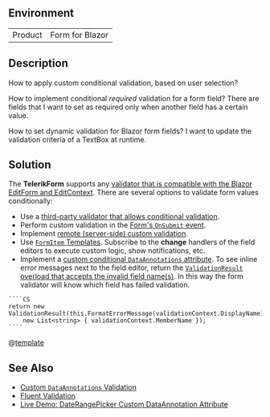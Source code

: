 
## Environment

<table>
<tbody>
<tr>
<td>Product</td>
<td>Form for Blazor</td>
</tr>
</tbody>
</table>

## Description

How to apply custom conditional validation, based on user selection?

How to implement conditional *required* validation for a form field? There are fields that I want to set as required only when another field has a certain value.

How to set dynamic validation for Blazor form fields? I want to update the validation criteria of a TextBox at runtime.

## Solution

The **TelerikForm** supports any [validator that is compatible with the Blazor EditForm and EditContext](slug:form-validation). There are several options to validate form values conditionally:

* Use a [third-party validator that allows conditional validation](slug:form-validation#fluent-validation).
* Perform custom validation in the [Form's `OnSubmit` event](slug:form-events#onsubmit).
* Implement [remote (server-side) custom validation](https://github.com/telerik/blazor-ui/tree/master/form/remote-validation).
* Use [`FormItem` Templates](slug:form-formitems-template). Subscribe to the **change** handlers of the field editors to execute custom logic, show notifications, etc.
* Implement a [custom conditional `DataAnnotations` attribute](slug:validation-kb-custom-dataannotations-validator). To see inline error messages next to the field editor, return the [`ValidationResult` overload that accepts the invalid field name(s)](https://learn.microsoft.com/en-us/dotnet/api/system.componentmodel.dataannotations.validationresult). In this way the form validator will know which field has failed validation.

<div class="skip-repl"></div>

    ````CS
    return new ValidationResult(this.FormatErrorMessage(validationContext.DisplayName),
        new List<string> { validationContext.MemberName });
    ````

@[template](/_contentTemplates/common/form-validation.md#note-telerik-role-in-validation)

## See Also

* [Custom `DataAnnotations` Validation](slug:validation-kb-custom-dataannotations-validator)
* [Fluent Validation](slug:form-validation#fluent-validation)
* [Live Demo: DateRangePicker Custom DataAnnotation Attribute](https://demos.telerik.com/blazor-ui/daterangepicker/validation)

